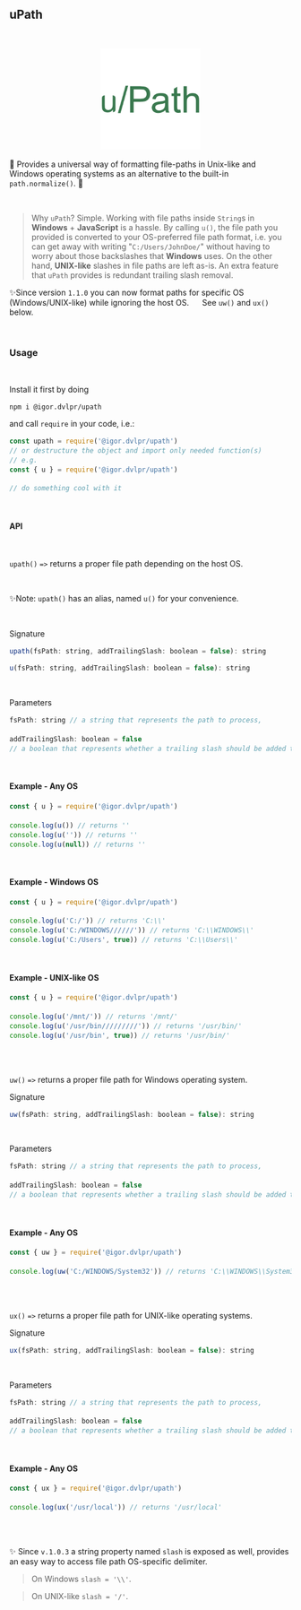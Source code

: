 ## uPath

<br>

<p align="center">
	<img src="https://github.com/igorskyflyer/npm-upath/raw/main/assets/uPath.png" alt="uPath logo" width="180" height="180">
</p>

🎍 Provides a universal way of formatting file-paths in Unix-like and Windows operating systems as an alternative to the built-in `path.normalize()`. 🧬

<br>

> Why `uPath`? Simple. Working with file paths inside `String`s in **Windows** + **JavaScript** is a hassle. By calling `u()`, the file path you provided is converted to your OS-preferred file path format, i.e. you can get away with writing "`C:/Users/JohnDoe/`" without having to worry about those backslashes that **Windows** uses. On the other hand, **UNIX-like** slashes in file paths are left as-is. An extra feature that `uPath` provides is redundant trailing slash removal.

✨Since version `1.1.0` you can now format paths for specific OS (Windows/UNIX-like) while ignoring the host OS.
&nbsp;&nbsp;&nbsp;&nbsp; See `uw()` and `ux()` below.

<br>

### Usage

<br>

Install it first by doing

```shell
npm i @igor.dvlpr/upath
```

and call `require` in your code, i.e.:

```js
const upath = require('@igor.dvlpr/upath')
// or destructure the object and import only needed function(s)
// e.g.
const { u } = require('@igor.dvlpr/upath')

// do something cool with it
```

<br>

#### API

<br>

`upath()` `=>` returns a proper file path depending on the host OS.

<br>

✨Note: `upath()` has an alias, named `u()` for your convenience.

<br>

Signature

```js
upath(fsPath: string, addTrailingSlash: boolean = false): string
```

```js
u(fsPath: string, addTrailingSlash: boolean = false): string
```

<br>

Parameters

```js
fsPath: string // a string that represents the path to process,

addTrailingSlash: boolean = false
// a boolean that represents whether a trailing slash should be added to the fsPath or not
```

<br>

#### Example - Any OS

```js
const { u } = require('@igor.dvlpr/upath')

console.log(u()) // returns ''
console.log(u('')) // returns ''
console.log(u(null)) // returns ''
```

<br>

#### Example - Windows OS

```js
const { u } = require('@igor.dvlpr/upath')

console.log(u('C:/')) // returns 'C:\\'
console.log(u('C:/WINDOWS//////')) // returns 'C:\\WINDOWS\\'
console.log(u('C:/Users', true)) // returns 'C:\\Users\\'
```

<br>

#### Example - UNIX-like OS

```js
const { u } = require('@igor.dvlpr/upath')

console.log(u('/mnt/')) // returns '/mnt/'
console.log(u('/usr/bin/////////')) // returns '/usr/bin/'
console.log(u('/usr/bin', true)) // returns '/usr/bin/'
```

<br>
<br>

`uw()` `=>` returns a proper file path for Windows operating system.

Signature

```js
uw(fsPath: string, addTrailingSlash: boolean = false): string
```

<br>

Parameters

```js
fsPath: string // a string that represents the path to process,

addTrailingSlash: boolean = false
// a boolean that represents whether a trailing slash should be added to the fsPath or not
```

<br>

#### Example - Any OS

```js
const { uw } = require('@igor.dvlpr/upath')

console.log(uw('C:/WINDOWS/System32')) // returns 'C:\\WINDOWS\\System32'
```

<br>
<br>

`ux()` `=>` returns a proper file path for UNIX-like operating systems.

Signature

```js
ux(fsPath: string, addTrailingSlash: boolean = false): string
```

<br>

Parameters

```js
fsPath: string // a string that represents the path to process,

addTrailingSlash: boolean = false
// a boolean that represents whether a trailing slash should be added to the fsPath or not
```

<br>

#### Example - Any OS

```js
const { ux } = require('@igor.dvlpr/upath')

console.log(ux('/usr/local')) // returns '/usr/local'
```

<br>
<br>

✨ Since `v.1.0.3` a string property named `slash` is exposed as well, provides an easy way to access file path OS-specific delimiter.

> On Windows `slash = '\\'`.

> On UNIX-like `slash = '/'`.
